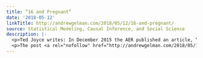 ```yaml
---
title: “16 and Pregnant”
date: '2018-05-12'
linkTitle: http://andrewgelman.com/2018/05/12/16-and-pregnant/
source: Statistical Modeling, Causal Inference, and Social Science
description: |-
  <p>Ted Joyce writes: In December 2015 the AER published an article, “Media Influences on Social Outcomes: The Impact of MTV’s 16 and Pregnant on Teen Childbearing,” by Melissa Kearney and Phil Levine [KL]. The NBER working paper of this article appeared in January of 2014. It received huge media attention as the authors claimed the [&#8230;]</p>
  <p>The post <a rel="nofollow" href="http://andrewgelman.com/2018/05/12/16-and-pregnant/">&#8220;16 and Pregnant&#8221;</a> appeared first on <a rel="nof
---
```

